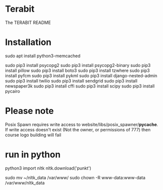 # Terabit

The TERABIT README

# Installation

sudo apt install python3-memcached

sudo pip3 install psycopg2
sudo pip3 install psycopg2-binary
sudo pip3 install pillow
sudo pip3 install boto3
sudo pip3 install tzwhere
sudo pip3 install pyfcm 
sudo pip3 install pykml
sudo pip3 install django-nested-admin
sudo pip3 install twilio
sudo pip3 install sendgrid
sudo pip3 install newspaper3k
sudo pip3 install cffi
sudo pip3 install scipy
sudo pip3 install pycairo

# Please note

Posix Spawn requires write access to website/libs/posix_spawner/__pycache__. If write access doesn't exist (Not the owner, or permissions of 777) then course logo building will fail

# run in python
python3
import nltk
nltk.download('punkt')

sudo mv ~/nltk_data /var/www/
sudo chown -R www-data:www-data /var/www/nltk_data
